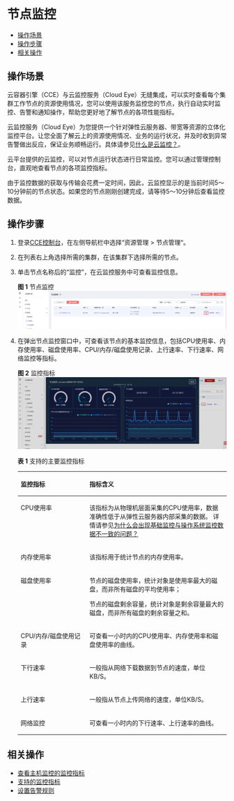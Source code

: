 # 节点监控<a name="cce_01_0182"></a>

-   [操作场景](#section1764323133213)
-   [操作步骤](#section1883994053220)
-   [相关操作](#section2749922133319)

## 操作场景<a name="section1764323133213"></a>

云容器引擎（CCE）与云监控服务（Cloud Eye）无缝集成，可以实时查看每个集群工作节点的资源使用情况，您可以使用该服务监控您的节点，执行自动实时监控、告警和通知操作，帮助您更好地了解节点的各项性能指标。

云监控服务（Cloud Eye）为您提供一个针对弹性云服务器、带宽等资源的立体化监控平台。让您全面了解云上的资源使用情况、业务的运行状况，并及时收到异常告警做出反应，保证业务顺畅运行。具体请参见[什么是云监控？](https://support.huaweicloud.com/productdesc-ces/zh-cn_topic_0015479882.html)。

云平台提供的云监控，可以对节点运行状态进行日常监控。您可以通过管理控制台，直观地查看节点的各项监控指标。

由于监控数据的获取与传输会花费一定时间，因此，云监控显示的是当前时间5～10分钟前的节点状态。如果您的节点刚刚创建完成，请等待5～10分钟后查看监控数据。

## 操作步骤<a name="section1883994053220"></a>

1.  登录[CCE控制台](https://console.huaweicloud.com/cce2.0/?utm_source=helpcenter)，在左侧导航栏中选择“资源管理 \> 节点管理“。
2.  在列表右上角选择所需的集群，在该集群下选择所需的节点。
3.  单击节点名称后的“监控”，在云监控服务中可查看监控信息。

    **图 1**  节点监控<a name="fig6924142175319"></a>  
    ![](figures/节点监控.png "节点监控")

4.  在弹出节点监控窗口中，可查看该节点的基本监控信息，包括CPU使用率、内存使用率、磁盘使用率、CPU/内存/磁盘使用记录、上行速率、下行速率、网络监控等指标。

    **图 2**  监控指标<a name="fig065111487019"></a>  
    ![](figures/监控指标.png "监控指标")

    **表 1**  支持的主要监控指标

    <a name="table1486013138225"></a>
    <table><thead align="left"><tr id="row15860113172219"><th class="cellrowborder" valign="top" width="32.910000000000004%" id="mcps1.2.3.1.1"><p id="p1860111318225"><a name="p1860111318225"></a><a name="p1860111318225"></a>监控指标</p>
    </th>
    <th class="cellrowborder" valign="top" width="67.09%" id="mcps1.2.3.1.2"><p id="p1886081302214"><a name="p1886081302214"></a><a name="p1886081302214"></a>指标含义</p>
    </th>
    </tr>
    </thead>
    <tbody><tr id="row286081319224"><td class="cellrowborder" valign="top" width="32.910000000000004%" headers="mcps1.2.3.1.1 "><p id="p1586001317227"><a name="p1586001317227"></a><a name="p1586001317227"></a><span class="keyword" id="keyword792120245208"><a name="keyword792120245208"></a><a name="keyword792120245208"></a>CPU使用率</span></p>
    </td>
    <td class="cellrowborder" valign="top" width="67.09%" headers="mcps1.2.3.1.2 "><p id="p1986015137228"><a name="p1986015137228"></a><a name="p1986015137228"></a>该指标为从物理机层面采集的CPU使用率，数据准确性低于从弹性云服务器内部采集的数据。 详情请参见<a href="https://support.huaweicloud.com/ces_faq/ces_faq_0040.html" target="_blank" rel="noopener noreferrer">为什么会出现基础监控与操作系统监控数据不一致的问题？</a></p>
    </td>
    </tr>
    <tr id="row13860161342214"><td class="cellrowborder" valign="top" width="32.910000000000004%" headers="mcps1.2.3.1.1 "><p id="p11860413152216"><a name="p11860413152216"></a><a name="p11860413152216"></a><span class="keyword" id="keyword1050041415157"><a name="keyword1050041415157"></a><a name="keyword1050041415157"></a>内存使用率</span></p>
    </td>
    <td class="cellrowborder" valign="top" width="67.09%" headers="mcps1.2.3.1.2 "><p id="p19860161318221"><a name="p19860161318221"></a><a name="p19860161318221"></a>该指标用于统计节点的内存使用率。</p>
    </td>
    </tr>
    <tr id="row86911734143211"><td class="cellrowborder" valign="top" width="32.910000000000004%" headers="mcps1.2.3.1.1 "><p id="p18601213112211"><a name="p18601213112211"></a><a name="p18601213112211"></a><span class="keyword" id="keyword1939323217206"><a name="keyword1939323217206"></a><a name="keyword1939323217206"></a>磁盘使用率</span></p>
    </td>
    <td class="cellrowborder" valign="top" width="67.09%" headers="mcps1.2.3.1.2 "><p id="p7115154961512"><a name="p7115154961512"></a><a name="p7115154961512"></a>节点的磁盘使用率，统计对象是使用率最大的磁盘，而非所有磁盘的平均使用率；</p>
    <p id="p686091310227"><a name="p686091310227"></a><a name="p686091310227"></a>节点的磁盘剩余容量，统计对象是剩余容量最大的磁盘，而非所有磁盘的剩余容量之和。</p>
    </td>
    </tr>
    <tr id="row786011319224"><td class="cellrowborder" valign="top" width="32.910000000000004%" headers="mcps1.2.3.1.1 "><p id="p1586041316225"><a name="p1586041316225"></a><a name="p1586041316225"></a>CPU/内存/磁盘使用记录</p>
    </td>
    <td class="cellrowborder" valign="top" width="67.09%" headers="mcps1.2.3.1.2 "><p id="p786041302216"><a name="p786041302216"></a><a name="p786041302216"></a>可查看一小时内的CPU使用率、内存使用率和磁盘使用率的曲线。</p>
    </td>
    </tr>
    <tr id="row3860113172218"><td class="cellrowborder" valign="top" width="32.910000000000004%" headers="mcps1.2.3.1.1 "><p id="p822722541616"><a name="p822722541616"></a><a name="p822722541616"></a>下行速率</p>
    </td>
    <td class="cellrowborder" valign="top" width="67.09%" headers="mcps1.2.3.1.2 "><p id="p204478236166"><a name="p204478236166"></a><a name="p204478236166"></a>一般指从网络下载数据到节点的速度，单位KB/S。</p>
    </td>
    </tr>
    <tr id="row148151597255"><td class="cellrowborder" valign="top" width="32.910000000000004%" headers="mcps1.2.3.1.1 "><p id="p62262025161611"><a name="p62262025161611"></a><a name="p62262025161611"></a>上行速率</p>
    </td>
    <td class="cellrowborder" valign="top" width="67.09%" headers="mcps1.2.3.1.2 "><p id="p68883217294"><a name="p68883217294"></a><a name="p68883217294"></a>一般指从节点上传网络的速度，单位KB/S。</p>
    </td>
    </tr>
    <tr id="row158166972516"><td class="cellrowborder" valign="top" width="32.910000000000004%" headers="mcps1.2.3.1.1 "><p id="p102256251166"><a name="p102256251166"></a><a name="p102256251166"></a>网络监控</p>
    </td>
    <td class="cellrowborder" valign="top" width="67.09%" headers="mcps1.2.3.1.2 "><p id="p6445423101614"><a name="p6445423101614"></a><a name="p6445423101614"></a>可查看一小时内的下行速率、上行速率的曲线。</p>
    </td>
    </tr>
    </tbody>
    </table>


## 相关操作<a name="section2749922133319"></a>

-   [查看主机监控的监控指标](https://support.huaweicloud.com/usermanual-ces/zh-cn_topic_0079332017.html)
-   [支持的监控指标](支持的监控指标.md)
-   [设置告警规则](设置告警规则.md)

